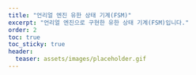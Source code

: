 ```yaml
---
title: "언리얼 엔진 유한 상태 기계(FSM)"
excerpt: "언리얼 엔진으로 구현한 유한 상태 기계(FSM)입니다."
order: 2
toc: true
toc_sticky: true
header:
  teaser: assets/images/placeholder.gif
---
```


